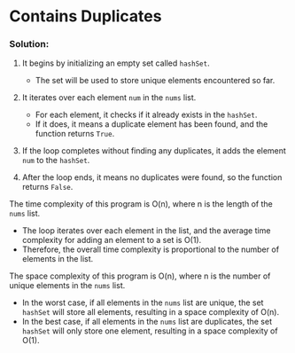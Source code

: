 # Contains Duplicates

### Solution:

1. It begins by initializing an empty set called `hashSet`.

   - The set will be used to store unique elements encountered so far.

2. It iterates over each element `num` in the `nums` list.

   - For each element, it checks if it already exists in the `hashSet`.
   - If it does, it means a duplicate element has been found, and the function returns `True`.

3. If the loop completes without finding any duplicates, it adds the element `num` to the `hashSet`.

4. After the loop ends, it means no duplicates were found, so the function returns `False`.

The time complexity of this program is O(n), where n is the length of the `nums` list.

- The loop iterates over each element in the list, and the average time complexity for adding an element to a set is O(1).
- Therefore, the overall time complexity is proportional to the number of elements in the list.

The space complexity of this program is O(n), where n is the number of unique elements in the `nums` list.

- In the worst case, if all elements in the `nums` list are unique, the set `hashSet` will store all elements, resulting in a space complexity of O(n).
- In the best case, if all elements in the `nums` list are duplicates, the set `hashSet` will only store one element, resulting in a space complexity of O(1).

